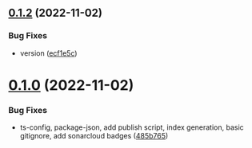 ## [0.1.2](https://github.com/OpenZer0/type-chef-di/compare/v0.1.0...v0.1.2) (2022-11-02)


### Bug Fixes

* version ([ecf1e5c](https://github.com/OpenZer0/type-chef-di/commit/ecf1e5c05ff7a0a7e8c2119e4c1ea90c95824af2))



# [0.1.0](https://github.com/OpenZer0/type-chef-di/compare/485b7655f4d61e480412eaccfc456994af857752...v0.1.0) (2022-11-02)


### Bug Fixes

* ts-config, package-json, add publish script, index generation, basic gitignore, add sonarcloud badges ([485b765](https://github.com/OpenZer0/type-chef-di/commit/485b7655f4d61e480412eaccfc456994af857752))



